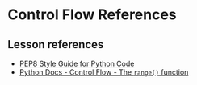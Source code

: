 <h1>
  <span class="headline">Control Flow</span>
  <span class="subhead">References</span>
</h1>

## Lesson references

- [PEP8 Style Guide for Python Code](https://peps.python.org/pep-0008/)
- [Python Docs - Control Flow - The `range()` function](https://docs.python.org/3/tutorial/controlflow.html#the-range-function)
